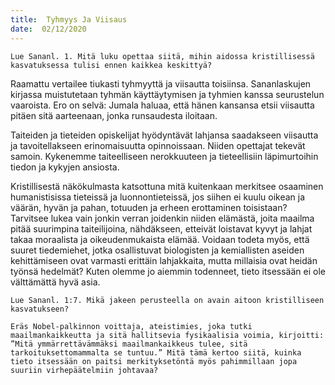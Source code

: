 ```yaml
---
title:  Tyhmyys Ja Viisaus
date:  02/12/2020
---
```


`Lue Sananl. 1. Mitä luku opettaa siitä, mihin aidossa kristillisessä kasvatuksessa tulisi ennen kaikkea keskittyä?`

Raamattu vertailee tiukasti tyhmyyttä ja viisautta toisiinsa. Sananlaskujen kirjassa muistutetaan tyhmän käyttäytymisen ja tyhmien kanssa seurustelun vaaroista. Ero on selvä: Jumala haluaa, että hänen kansansa etsii viisautta pitäen sitä aarteenaan, jonka runsaudesta iloitaan.

Taiteiden ja tieteiden opiskelijat hyödyntävät lahjansa saadakseen viisautta ja tavoitellakseen erinomaisuutta opinnoissaan. Niiden opettajat tekevät samoin. Kykenemme taiteelliseen nerokkuuteen ja tieteellisiin läpimurtoihin tiedon ja kykyjen ansiosta.

Kristillisestä näkökulmasta katsottuna mitä kuitenkaan merkitsee osaaminen humanistisissa tieteissä ja luonnontieteissä, jos siihen ei kuulu oikean ja väärän, hyvän ja pahan, totuuden ja erheen erottaminen toisistaan? Tarvitsee lukea vain jonkin verran joidenkin niiden elämästä, joita ­maailma pitää suurimpina taiteilijoina, nähdäkseen, etteivät loistavat kyvyt ja lahjat takaa moraalista ja oikeudenmukaista elämää. Voidaan todeta myös, että suuret tiedemiehet, jotka osallistuvat biologisten ja kemiallisten aseiden kehittämiseen ovat varmasti erittäin lahjakkaita, mutta millaisia ovat heidän työnsä hedelmät? Kuten olemme jo aiemmin todenneet, tieto itsessään ei ole välttämättä hyvä asia.

`Lue Sananl. 1:7. Mikä jakeen perusteella on avain aitoon kristilliseen kasvatukseen?`

`Eräs Nobel-palkinnon voittaja, ateistimies, joka tutki maailmankaikkeutta ja sitä hallitsevia fysikaalisia voimia, kirjoitti: ”Mitä ymmärrettävämmäksi maailmankaikkeus tulee, sitä tarkoituksettomammalta se tuntuu.” Mitä tämä kertoo siitä, kuinka tieto itsessään on paitsi merkityksetöntä myös pahimmillaan jopa suuriin virhepäätelmiin johtavaa?`
